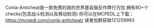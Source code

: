 Conla-Anticheat是一款免费的我的世界基岩版反作弊行为包
拥有80+个checks(包含战斗检测以及移动检测)
你可以在MCPEDL上下载：
https://mcpedl.com/conla-anticheat/
或者加群获取121259993